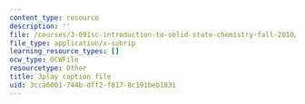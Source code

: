 ```yaml
---
content_type: resource
description: ''
file: /courses/3-091sc-introduction-to-solid-state-chemistry-fall-2010/3cca6001744bdff2f8178c191beb1831_kB2Ue4Fip2c.srt
file_type: application/x-subrip
learning_resource_types: []
ocw_type: OCWFile
resourcetype: Other
title: 3play caption file
uid: 3cca6001-744b-dff2-f817-8c191beb1831
---
```


